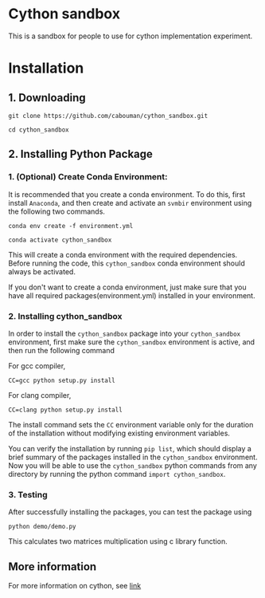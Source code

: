 # Cython sandbox
This is a sandbox for people to use for cython implementation experiment. 

# Installation
## 1. Downloading
``git clone https://github.com/cabouman/cython_sandbox.git``

``cd cython_sandbox``

## 2. Installing Python Package
### 1. (Optional) Create Conda Environment:
It is recommended that you create a conda environment.
To do this, first install ``Anaconda``, and then create and activate an ``svmbir`` environment using the following two commands.

``conda env create -f environment.yml``

``conda activate cython_sandbox``

This will create a conda environment with the required dependencies.
Before running the code, this ``cython_sandbox`` conda environment should always be activated.

If you don't want to create a conda environment, just make sure that you have all required packages(environment.yml) installed in your environment.

### 2. Installing cython_sandbox
In order to install the ``cython_sandbox`` package into your ``cython_sandbox`` environment, first make sure the ``cython_sandbox`` environment is active, and then run the following command

For gcc compiler,

``CC=gcc python setup.py install``

For clang compiler,

``CC=clang python setup.py install``

The install command sets the ``CC`` environment variable only for the duration of the installation without modifying existing environment variables.

You can verify the installation by running ``pip list``, which should display a brief summary of the packages installed in the ``cython_sandbox`` environment.
Now you will be able to use the ``cython_sandbox`` python commands from any directory by running the python command ``import cython_sandbox``.

### 3. Testing
After successfully installing the packages, you can test the package using

``python demo/demo.py``

This calculates two matrices multiplication using c library function.


## More information

For more information on cython, see [link](https://suzyahyah.github.io/cython/programming/2018/12/01/Gotchas-in-Cython.html)
